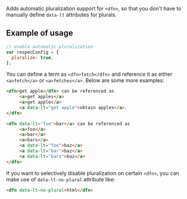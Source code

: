 Adds automatic pluralization support for `<dfn>`, so that you don't have to manually define `data-lt` attributes for plurals.

## Example of usage

``` js
// enable automatic pluralization
var respecConfig = {
  pluralize: true,
};
```

You can define a term as `<dfn>fetch</dfn>` and reference it as either `<a>fetch</a>` or `<a>fetches</a>`.
Below are some more examples:

``` html
<dfn>get apple</dfn> can be referenced as
     <a>get apples</a>
     <a>get apple</a>
     <a data-lt="get apple">obtain apples</a>.
</dfn>

<dfn data-lt="foo">bar</a> can be referenced as
     <a>foo</a>
     <a>bar</a>
     <a>bars</a>
     <a data-lt="foo">baz</a>
     <a data-lt="bar">baz</a>
     <a data-lt="bars">baz</a>
</dfn>
```

If you want to selectively disable pluralization on certain `<dfn>`, you can make use of `data-lt-no-plural` attribute like:
``` html
<dfn data-lt-no-plural>html</dfn>
```
